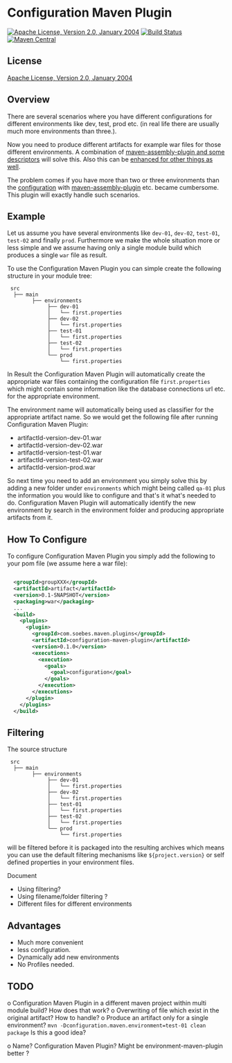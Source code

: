 Configuration Maven Plugin
==========================

[![Apache License, Version 2.0, January 2004](https://img.shields.io/github/license/khmarbaise/configuration-maven-plugin.svg?label=License)](http://www.apache.org/licenses/)
[![Build Status](https://travis-ci.org/khmarbaise/configuration-maven-plugin.svg?branch=master)](https://travis-ci.org/khmarbaise/configuration-maven-plugin)
[![Maven Central](https://img.shields.io/maven-central/v/com.soebes.maven.plugins/configuration-maven-plugin.svg?label=Maven%20Central)](http://search.maven.org/#search%7Cga%7C1%7Ccom.soebes.maven.plugins)

License
-------
[Apache License, Version 2.0, January 2004](http://www.apache.org/licenses/)


Overview
--------

There are several scenarios where you have different configurations for 
different environments like dev, test, prod etc. (in real life there are
usually much more environments than three.).

Now you need to produce different artifacts for example war files for those
different environments. A combination of [maven-assembly-plugin and some
descriptors][blog-multiple-environments-i] will solve this. Also this
can be [enhanced for other things as well][blog-multiple-environments-ii].

The problem comes if you have more than two or three environments than the
[configuration][iterator-plugin] with
[maven-assembly-plugin][iterator-plugin-map] etc. became cumbersome.
This plugin will exactly handle such scenarios.

Example
-------

Let us assume you have several environments like `dev-01`, `dev-02`, `test-01`,
`test-02` and finally `prod`. Furthermore we make the whole situation more or
less simple and we assume having only a single module build which produces a
single `war` file as result.

To use the Configuration Maven Plugin you can simple create the following
structure in your module tree:

     src
      ├── main 
            ├── environments
                 ├── dev-01
                 │   └── first.properties
                 ├── dev-02
                 │   └── first.properties
                 ├── test-01
                 │   └── first.properties
                 ├── test-02
                 │   └── first.properties
                 └── prod
                     └── first.properties

In Result the Configuration Maven Plugin will automatically create the
appropriate war files containing the configuration file `first.properties`
which might contain some information like the database connections url etc. for
the appropriate environment.

The environment name will automatically being used as classifier for the
appropriate artifact name. So we would get the following file after running
Configuration Maven Plugin:

  * artifactId-version-dev-01.war
  * artifactId-version-dev-02.war
  * artifactId-version-test-01.war
  * artifactId-version-test-02.war
  * artifactId-version-prod.war


So next time you need to add an environment you simply solve this by adding a
new folder under `environments` which might being called `qa-01` plus the
information you would like to configure and that's it what's needed to do.
Configuration Maven Plugin will automatically identify the new environment by
search in the environment folder and producing appropriate artifacts from it.

How To Configure
----------------

To configure Configuration Maven Plugin you simply add the following
to your pom file (we assume here a war file):

``` xml

  <groupId>groupXXX</groupId>
  <artifactId>artifact</artifactId>
  <version>0.1-SNAPSHOT</version>
  <packaging>war</packaging>
  ...
  <build>
    <plugins>
      <plugin>
        <groupId>com.soebes.maven.plugins</groupId>
        <artifactId>configuration-maven-plugin</artifactId>
        <version>0.1.0</version>
        <executions>
          <execution>
            <goals>
              <goal>configuration</goal>
            </goals>
          </execution>
        </executions>
      </plugin>
    </plugins>
  </build>
```

Filtering
---------

The source structure 

     src
      ├── main 
            ├── environments
                 ├── dev-01
                 │   └── first.properties
                 ├── dev-02
                 │   └── first.properties
                 ├── test-01
                 │   └── first.properties
                 ├── test-02
                 │   └── first.properties
                 └── prod
                     └── first.properties

will be filtered before it is packaged into the resulting archives which means
you can use the default filtering mechanisms like `${project.version}` or self defined
properties in your environment files.



Document 
 * Using filtering? 
 * Using filename/folder filtering ?
 * Different files for different environments

Advantages
----------

 * Much more convenient 
 * less configuration. 
 * Dynamically add new environments 
 * No Profiles needed.

TODO
----

 o Configuration Maven Plugin in a different maven project within multi module
   build? How does that work? 
 o Overwriting of file which exist in the original artifact? How to handle?
 o Produce an artifact only for a single environment?
   `mvn -Dconfiguration.maven.environment=test-01 clean package` 
   Is this a good idea?

 o Name? Configuration Maven Plugin? Might be environment-maven-plugin better ?

[blog-multiple-environments-i]: http://blog.soebes.de/blog/2011/07/29/maven-configuration-for-multipe-environments/
[blog-multiple-environments-ii]: http://blog.soebes.de/blog/2011/08/11/maven-configuration-for-multipe-environments-ii/
[iterator-plugin]: http://khmarbaise.github.io/iterator-maven-plugin/
[iterator-plugin-map]: https://github.com/khmarbaise/iterator-maven-plugin/blob/master/src/it/mavenAssemblyPluginTest/pom.xml
